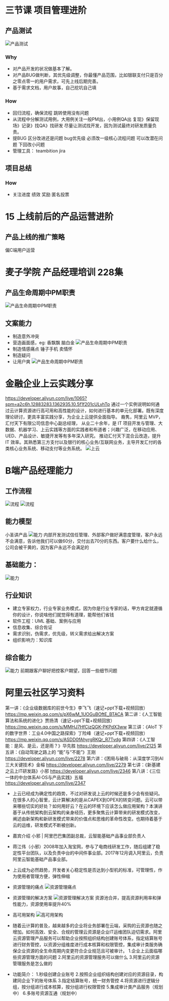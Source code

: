 # 三节课 项目管理进阶
## 产品测试
![产品测试](../../picture/PMTest.png)

### Why
+ 对产品开发的状况做基本了解。
+ 对产品BUG做判断，其优先级调整，你最懂产品范围，比如银联支付只是百分之零点零一的用户需求，可先上线后期完善。
+ 基于需求文档，用户故事，自己挖坑自己填

### How
+ 回归流程，确保流程 跳转使用没有问题
+ 从流程中分解测试用例，大用例关注一般PM出，小用例QA出 
复现》保留现场》记录》找QA》找研发  尽量让测试找开发，因为测试最终对研发质量负责。
+ 提BUG 区分改进还是问题 bug优先级 必须改一级核心流程问题 可以改潜在问题  下回改小问题
+ 管理工具： teambition jira 

## 项目总结
### How
+ 关注进度 绩效 奖励 匿名投票 

# 15 上线前后的产品运营进阶
## 产品上线的推广策略
偏C端用户运营


# 麦子学院 产品经理培训 228集

## 产品生命周期中PM职责
![产品生命周期中PM职责](../../picture/PM0-1.png)

## 文案能力
+ 制造意外冲突
+ 营造画面感，eg: 香飘飘  脑白金
![产品生命周期中PM职责](../../picture/PM0-2.png)
+ 制造情感痛点 锤子手机 卖情怀
+ 制造疑问
+ 让用户爽
![产品生命周期中PM职责](../../picture/PM0-3.png)

# 金融企业上云实践分享
https://developer.aliyun.com/live/1065?spm=a2c6h.12883283.1362935.10.5f1f201cULvhTp
通过一个实例说明如何通过云计算资源进行高可用和高性能的设计，如何进行基本的单元化部署。既有深度理论研讨，更具丰富实践分享，为企业上云提供全面指导。
裔隽，阿里云 MVP，汇付天下有限公司信息中心副总经理，
从业二十余年，是 IT 项目开发与管理、大数据、机器学习、上云实践等方面的实践者和布道者；兴趣广泛，在移动应用、UED、产品设计、敏捷开发等有多年深入研究。
推动汇付天下混合云改造，提升 IT 效率。其熟悉第三方支付以及银行的核心业务/互联网业务，主导开发汇付的各类核心业务系统、移动支付等业务系统。
![上云](../../picture/cloud-up01.png)


# B端产品经理能力
## 工作流程
![流程](../../picture/2b-pm01.png)
![流程](../../picture/2b-pm05.png)

## 能力模型
小圣讲产品
![能力](../../picture/2b-pm02.png)
内部开发测试信任管理、外部客户做好满意度管理，客户永远不会满意，告诉他我们可以做60分，交付出去70分的东西。客户要什么给什么，公司会被干黄的，因为客户永远不会满足的

## 基础能力：
![能力](../../picture/2b-pm03.png)

## 行业知识

+ 建立专家权力，行业专家业务模式，因为你是行业专家的话，甲方肯定就遵循你的设计，你说啥他们就觉得有道理，能帮他们省钱
+ 软件工程：UML 基础、案例与应用
+ 信息收集、综合佐证
+ 需求识别，伪需求，优先级，转义需求给出解决方案
+ 组织影响力：知识库

## 综合能力
![能力](../../picture/2b-pm04.png)
前期跟客户聊好把控客户期望，回答一些细节问题

# 阿里云社区学习资料
第一讲：《企业级数据库的前世今生》李飞飞（速记+ppt下载+视频回放）
https://mp.weixin.qq.com/s/pX6wM_1UOGuBOftE_BTACA
第二讲：《人工智能算法和系统的进化》贾扬清（速记+ppt下载+视频回放）
https://mp.weixin.qq.com/s/MMHJ7HfCjzQGK-PKPdX3ww
第三讲：《AIoT 下的数字世界：工业4.0中国之路探索》丁险峰（速记+ppt下载+视频回放）
https://mp.weixin.qq.com/s/ASDD0fAhyrgRKQr_R7Tvdg
第四讲：《人工智能：是风、是云，还是雨？》华先胜
https://developer.aliyun.com/live/2125
第五讲：《自动驾驶之路上的 “能”与“不能”》王刚
 https://developer.aliyun.com/live/2278
第六讲：《困局与破局：从深度学习到AI三大关键技术》金榕 
https://developer.aliyun.com/live/2279
第七讲：《新基建之云上IT研发路》小邪
https://developer.aliyun.com/live/2346
第八讲：《三位一体的中台体系AI·OS与产品实践》五福 
https://developer.aliyun.com/live/2347

+ 上云已经成为确定性的趋势，不过对研发说上云的时候还是多少会有些疑问。在很多人的心智里，云计算解决的是从CAPEX到OPEX的转变问题。云可以带来哪些切实的好处？如何用好云？在云的环境下应该怎么做应用架构？本演讲基于从传统架构到云架构的亲身经历，更多聚焦云计算带来的研发模式改变，阐述由新架构和新研发模式带来的价值点和思维的革命性改变。也期待着基于云的运维，研发模式不断被创新。

+ 嘉宾介绍
小邪 | 阿里巴巴集团副总裁，云智能基础产品事业部负责人

+ 蒋江伟（小邪）2008年加入淘宝网，参与了电商线研发工作，随后组建了稳定性平台团队，以及负责中台的中间件事业部。2017年12月调入阿里云，负责阿里云智能基础产品事业部。
+ 上云成为必然趋势，开发者关心稳定性是否达到小型机的标准，可管理性，作为使用者管理方便，弹性伸缩
+ 资源管理的痛点
![资源管理痛点](../../picture/dev-cloud01.png)
+ 资源管理的解决方案
![资源管理解决方案](../../picture/dev-cloud02.png)
资源池合并，提高资源利用率和弹性能力，资源使用率提升40%
+ 高可用架构
![高可用架构](../../picture/dev-cloud03.png)
+ 随着云计算的普及，越来越多的企业将业务部署在云端，采购的云资源也随之增加。如何高效、安全、合规的管理云资源是企业IT运维团队迫切需求。阿里云资源管理产品服务可以帮助企业按照组织结构创建账号体系，指定结算账号进行财务管控，以资源分组维度进行成本核算和权限管控，集成审计类服务确保企业资源的全生命周期内变更符合企业规范且可被审计。
1.企业上云面临哪些资源管理方面的问题
2.阿里云的资源管理服务可以做什么
3.阿里云的资源管理服务是怎么做的
+ 功能简介：
1.秒级创建企业账号
2.按照企业组织结构创建对应的资源目录，构建同企业下的账号体系
3.指定结算账号，统一财务管控
4.将资源进行逻辑分组，按分组进行成本核算，按分组进行权限管控
5.集成审计类产品服务（规划中）
6.多账号资源互通（规划中）